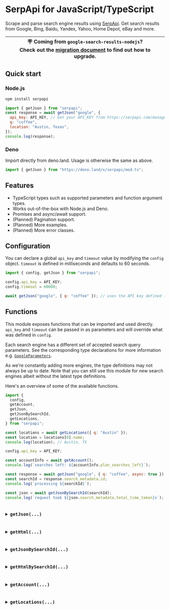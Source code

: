 # SerpApi for JavaScript/TypeScript

Scrape and parse search engine results using [SerpApi](https://serpapi.com). Get
search results from Google, Bing, Baidu, Yandex, Yahoo, Home Depot, eBay and
more.

| 🪧 Coming from `google-search-results-nodejs`? <br /> Check out the [migration document](/docs/migrating_from_google_search_results_nodejs.md) to find out how to upgrade. |
| -------------------------------------------------------------------------------------------------------------------------------------------------------------------------- |

## Quick start

### Node.js

```bash
npm install serpapi
```

```js
import { getJson } from "serpapi";
const response = await getJson("google", {
  api_key: API_KEY, // Get your API_KEY from https://serpapi.com/manage-api-key
  q: "coffee",
  location: "Austin, Texas",
});
console.log(response);
```

### Deno

Import directly from deno.land. Usage is otherwise the same as above.

```ts
import { getJson } from "https://deno.land/x/serpapi/mod.ts";
```

## Features

- TypeScript types such as supported parameters and function argument types.
- Works out-of-the-box with Node.js and Deno.
- Promises and async/await support.
- (Planned) Pagination support.
- (Planned) More examples.
- (Planned) More error classes.

## Configuration

You can declare a global `api_key` and `timeout` value by modifying the `config`
object. `timeout` is defined in milliseconds and defaults to 60 seconds.

```js
import { config, getJson } from "serpapi";

config.api_key = API_KEY;
config.timeout = 60000;

await getJson("google", { q: "coffee" }); // uses the API key defined in the config
```

## Functions

This module exposes functions that can be imported and used directly. `api_key`
and `timeout` can be passed in as parameters and will override what was defined
in `config`.

Each search engine has a different set of accepted search query parameters. See
the corresponding type declarations for more information e.g.
[`GoogleParameters`](/src/engines/google.ts#L3).

As we're constantly adding more engines, the type definitions may not always be
up to date. Note that you can still use this module for new search engines
albeit without the latest type definitions.

Here's an overview of some of the available functions.

```js
import {
  config,
  getAccount,
  getJson,
  getJsonBySearchId,
  getLocations,
} from "serpapi";

const locations = await getLocations({ q: "Austin" });
const location = locations[0].name;
console.log(location); // Austin, TX

config.api_key = API_KEY;

const accountInfo = await getAccount();
console.log(`searches left: ${accountInfo.plan_searches_left}`);

const response = await getJson("google", { q: "coffee", async: true });
const searchId = response.search_metadata.id;
console.log(`processing ${searchId}`);

const json = await getJsonBySearchId(searchId);
console.log(`request took ${json.search_metadata.total_time_taken}s`);
```

<details>
<summary>
  <h3 style="display: inline-block">
    <code>getJson(...)</code>
  </h3>
</summary>

Get a JSON response based on search parameters.

- Accepts an optional callback.

```ts
// async/await
const response = await getJson("google", {
  api_key: API_KEY,
  q: "coffee",
});

// callback
getJson("google", { api_key: API_KEY, q: "coffee" }, console.log);
```

</details>

<details>
<summary>
  <h3 style="display: inline-block">
    <code>getHtml(...)</code>
  </h3>
</summary>

Get a HTML response based on search parameters.

- Accepts an optional callback.
- Responds with a JSON string if the search request hasn't completed.

```ts
// async/await
const response = await getHtml("google", {
  api_key: API_KEY,
  q: "coffee",
});

// callback
getHtml("google", { api_key: API_KEY, q: "coffee" }, console.log);
```

</details>

<details>
<summary>
  <h3 style="display: inline-block">
    <code>getJsonBySearchId(...)</code>
  </h3>
</summary>

Get a JSON response given a search ID.

- This search ID can be obtained from the `search_metadata.id` key in the
  response.
- Typically used together with the `async` parameter.
- Accepts an optional callback.

```ts
const response = await getJson("google", {
  api_key: API_KEY,
  async: true,
  q: "coffee",
});
const id = response.search_metadata.id;
await delay(1000); // wait for the request to be processed.

// async/await
const json = await getJsonBySearchId(id, { api_key: API_KEY });

// callback
getJsonBySearchId(id, { api_key: API_KEY }, console.log);
```

</details>

<details>
<summary>
  <h3 style="display: inline-block">
    <code>getHtmlBySearchId(...)</code>
  </h3>
</summary>

Get a HTML response given a search ID.

- This search ID can be obtained from the `search_metadata.id` key in the
  response.
- Typically used together with the `async` parameter.
- Accepts an optional callback.
- Responds with a JSON if the search request hasn't completed.

```ts
const response = await getJson("google", {
  api_key: API_KEY,
  async: true,
  q: "coffee",
});
const id = response.search_metadata.id;
await delay(1000); // wait for the request to be processed.

// async/await
const json = await getHtmlBySearchId(id, { api_key: API_KEY });

// callback
getHtmlBySearchId(id, { api_key: API_KEY }, console.log);
```

</details>

<details>
<summary>
  <h3 style="display: inline-block">
    <code>getAccount(...)</code>
  </h3>
</summary>

Get account information of an API key. https://serpapi.com/account-api

```ts
// async/await
const info = await getAccount({ api_key: API_KEY });

// callback
getAccount({ api_key: API_KEY }, console.log);
```

</details>

<details>
<summary>
  <h3 style="display: inline-block">
    <code>getLocations(...)</code>
  </h3>
</summary>

Get supported locations. Does not require an API key.
https://serpapi.com/locations-api

```ts
// async/await
const locations = await getLocations({ limit: 3 });

// callback
getLocations({ limit: 3 }, console.log);
```

</details>
